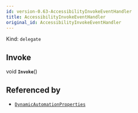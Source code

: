 ```yaml
---
id: version-0.63-AccessibilityInvokeEventHandler
title: AccessibilityInvokeEventHandler
original_id: AccessibilityInvokeEventHandler
---
```


Kind: `delegate`

## Invoke
void **`Invoke`**()





## Referenced by
- [`DynamicAutomationProperties`](DynamicAutomationProperties)
